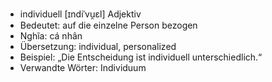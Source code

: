 - individuell [ɪndiˈvu̯ɛl]	Adjektiv
- Bedeutet: auf die einzelne Person bezogen
- Nghĩa: cá nhân
- Übersetzung: individual, personalized
- Beispiel: „Die Entscheidung ist individuell unterschiedlich.“
- Verwandte Wörter: Individuum